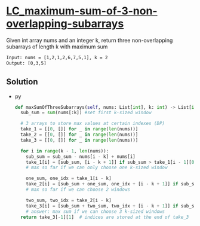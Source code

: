 # [LC_maximum-sum-of-3-non-overlapping-subarrays](https://leetcode.com/problems/maximum-sum-of-3-non-overlapping-subarrays)

Given int array nums and an integer k, return three non-overlapping subarrays of length k with maximum sum

```txt
Input: nums = [1,2,1,2,6,7,5,1], k = 2
Output: [0,3,5]
```

## Solution

* py

  ```py
  def maxSumOfThreeSubarrays(self, nums: List[int], k: int) -> List[int]:
    sub_sum = sum(nums[:k]) #set first k-sized window

    # 3 arrays to store max values at certain indexes (DP)
    take_1 = [[0, []] for _ in range(len(nums))]
    take_2 = [[0, []] for _ in range(len(nums))]
    take_3 = [[0, []] for _ in range(len(nums))]

    for i in range(k - 1, len(nums)):
      sub_sum = sub_sum - nums[i - k] + nums[i]
      take_1[i] = [sub_sum, [i - k + 1]] if sub_sum > take_1[i - 1][0] else take_1[i - 1]
      # max so far if we can only choose one k-sized window

      one_sum, one_idx = take_1[i - k]
      take_2[i] = [sub_sum + one_sum, one_idx + [i - k + 1]] if sub_sum + one_sum > take_2[i - 1][0] else take_2[i - 1]
      # max so far if we can choose 2 windows

      two_sum, two_idx = take_2[i - k]
      take_3[i] = [sub_sum + two_sum, two_idx + [i - k + 1]] if sub_sum + two_sum > take_3[i - 1][0] else take_3[i - 1]
      # answer: max sum if we can choose 3 k-sized windows
    return take_3[-1][1]  # indices are stored at the end of take_3
  ```
